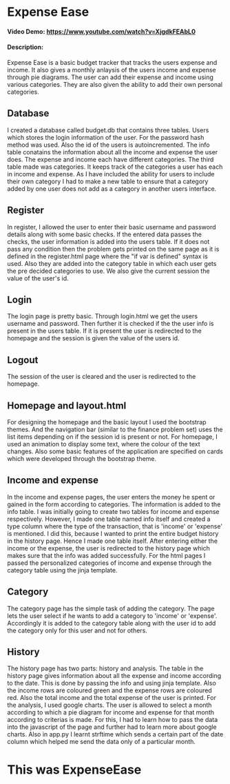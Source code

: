 # Expense Ease
#### Video Demo:  https://www.youtube.com/watch?v=XjgdkFEAbL0
#### Description:
Expense Ease is a basic budget tracker that tracks the users expense and income. It also gives a monthly anlaysis of the users income and expense through pie diagrams. The user can add their expense and income using various categories. They are also given the ability to add their own personal categories.
## Database
I created a database called budget.db that contains three tables. Users which stores the login information of the user. For the password hash method was used. Also the id of the users is autoincremented.
The info table conatains the information about all the income and expense the user does. The expense and income each have different categories.
The third table made was categories. It keeps track of the categories a user has each in income and expense. As I have included the ability for users to include their own category I had to make a new table to ensure that a category added by one user does not add as a category in another users interface.
## Register
In register, I allowed the user to enter their basic username and password details along with some basic checks. If the entered data passes the checks, the user information is added into the users table. If it does not pass any condition then the problem gets printed on the same page as it is defined in the register.html page where the "if var is defined" syntax is used. Also they are added into the category table in which each user gets the pre decided categories to use. We also give the current session the value of the user's id.
## Login
The login page is pretty basic. Through login.html we get the users username and password. Then further it is checked if the the user info is present in the users table. If it is present the user is redirected to the homepage and the session is given the value of the users id.
## Logout
The session of the user is cleared and the user is redirected to the homepage.
## Homepage and layout.html
For designing the homepage and the basic layout I used the bootstrap themes. And the navigation bar (similar to the finance problem set) uses the list items depending on if the session id is present or not.
For homepage, I used an animation to display some text, where the colour of the text changes. Also some basic features of the application are specified on cards which were developed through the bootstrap theme.
## Income and expense
In the income and expense pages, the user enters the money he spent or gained in the form according to categories. The information is added to the info table. I was initially going to create two tables for income and expense respectively. However, I made one table named info itself and created a type column where the type of the transaction, that is 'income' or 'expense' is mentioned. I did this, because I wanted to print the entire budget history in the history page. Hence I made one table itself. After entering either the income or the expense, the user is redirected to the history page which makes sure that the info was added successfully.
For the html pages I passed the personalized categories of income and expense through the category table using the jinja template.
## Category
The category page has the simple task of adding the category. The page lets the user select if he wants to add a category to 'income' or 'expense'. Accordingly it is added to the category table along with the user id to add the category only for this user and not for others.
## History
The history page has two parts: history and analysis. The table in the history page gives information about all the expense and income according to the date. This is done by passing the info and using jinja template. Also the income rows are coloured green and the expense rows are coloured red. Also the total income and the total expense of the user is printed.
For the analysis, I used google charts. The user is allowed to select a month according to which a pie diagram for income and expense for that month according to criterias is made. For this, I had to learn how to pass the data into the javascript of the page and further had to learn more about google charts. Also in app.py I learnt strftime which sends a certain part of the date column which helped me send the data only of a particular month.
# This was ExpenseEase

